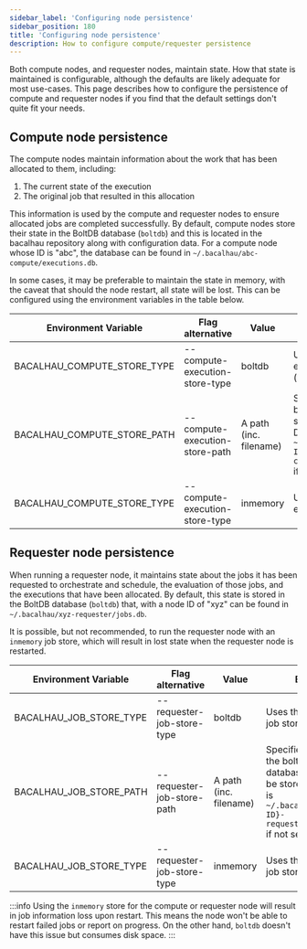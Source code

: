 ```yaml
---
sidebar_label: 'Configuring node persistence'
sidebar_position: 180
title: 'Configuring node persistence'
description: How to configure compute/requester persistence
---
```


Both compute nodes, and requester nodes, maintain state. How that state is maintained is configurable, although the defaults are likely adequate for most use-cases. This page describes how to configure the persistence of compute and requester nodes if you find that the default settings don't quite fit your needs.  

## Compute node persistence 

The compute nodes maintain information about the work that has been allocated to them, including:

1. The current state of the execution
2. The original job that resulted in this allocation 

This information is used by the compute and requester nodes to ensure allocated jobs are completed successfully.  By default, compute nodes store their state in the BoltDB database (`boltdb`) and this is located in the bacalhau repository along with configuration data.  For a compute node whose ID is "abc", the database can be found in `~/.bacalhau/abc-compute/executions.db`.

In some cases, it may be preferable to maintain the state in memory, with the caveat that should the node restart, all state will be lost.  This can be configured using the environment variables in the table below.

|Environment Variable|Flag alternative|Value|Effect|
|--|--|--|--|
|BACALHAU_COMPUTE_STORE_TYPE|--compute-execution-store-type|boltdb|Uses the bolt db execution store (default)|
|BACALHAU_COMPUTE_STORE_PATH|--compute-execution-store-path|A path (inc. filename)|Specifies where the boltdb database should be stored. Default is `~/.bacalhau/{NODE-ID}-compute/executions.db` if not set|
|BACALHAU_COMPUTE_STORE_TYPE|--compute-execution-store-type|inmemory|Uses the inmemory execution store|

## Requester node persistence

When running a requester node, it maintains state about the jobs it has been requested to orchestrate and schedule, the evaluation of those jobs, and the executions that have been allocated.  By default, this state is stored in the BoltDB database (`boltdb`) that, with a node ID of "xyz" can be found in  `~/.bacalhau/xyz-requester/jobs.db`.

It is possible, but not recommended, to run the requester node with an `inmemory` job store, which will result in lost state when the requester node is restarted.  

|Environment Variable|Flag alternative|Value|Effect|
|--|--|--|--|
|BACALHAU_JOB_STORE_TYPE|--requester-job-store-type|boltdb|Uses the bolt db job store (default)|
|BACALHAU_JOB_STORE_PATH|--requester-job-store-path|A path (inc. filename)|Specifies where the boltdb database should be stored. Default is `~/.bacalhau/{NODE-ID}-requester/jobs.db` if not set|
|BACALHAU_JOB_STORE_TYPE|--requester-job-store-type|inmemory|Uses the inmemory job store|

:::info
Using the `inmemory` store for the compute or requester node will result in job information loss upon restart. This means the node won't be able to restart failed jobs or report on progress. On the other hand, `boltdb` doesn't have this issue but consumes disk space.
:::